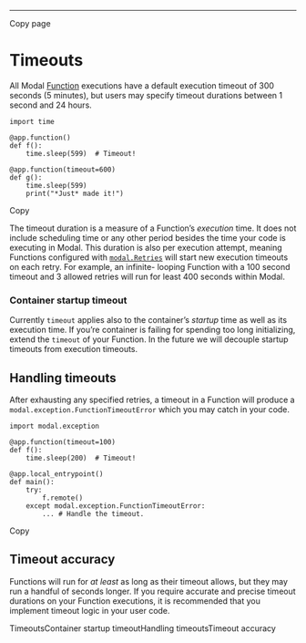 * * *

Copy page

# Timeouts

All Modal [Function](/docs/reference/modal.Function) executions have a default
execution timeout of 300 seconds (5 minutes), but users may specify timeout
durations between 1 second and 24 hours.

    import time

    @app.function()
    def f():
        time.sleep(599)  # Timeout!

    @app.function(timeout=600)
    def g():
        time.sleep(599)
        print("*Just* made it!")

Copy

The timeout duration is a measure of a Function’s _execution_ time. It does
not include scheduling time or any other period besides the time your code is
executing in Modal. This duration is also per execution attempt, meaning
Functions configured with [`modal.Retries`](/docs/reference/modal.Retries)
will start new execution timeouts on each retry. For example, an infinite-
looping Function with a 100 second timeout and 3 allowed retries will run for
least 400 seconds within Modal.

### Container startup timeout

Currently `timeout` applies also to the container’s _startup_ time as well as
its execution time. If you’re container is failing for spending too long
initializing, extend the `timeout` of your Function. In the future we will
decouple startup timeouts from execution timeouts.

## Handling timeouts

After exhausting any specified retries, a timeout in a Function will produce a
`modal.exception.FunctionTimeoutError` which you may catch in your code.

    import modal.exception

    @app.function(timeout=100)
    def f():
        time.sleep(200)  # Timeout!

    @app.local_entrypoint()
    def main():
        try:
            f.remote()
        except modal.exception.FunctionTimeoutError:
            ... # Handle the timeout.

Copy

## Timeout accuracy

Functions will run for _at least_ as long as their timeout allows, but they
may run a handful of seconds longer. If you require accurate and precise
timeout durations on your Function executions, it is recommended that you
implement timeout logic in your user code.

TimeoutsContainer startup timeoutHandling timeoutsTimeout accuracy
